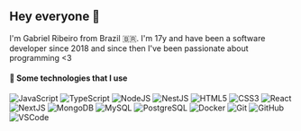 ## Hey everyone 👋

I'm Gabriel Ribeiro from Brazil 🇧🇷. I'm 17y and have been a software developer since 2018 and since then I've been passionate about programming <3
<br> 

#### 🚀 Some technologies that I use

![JavaScript](https://img.shields.io/badge/-JavaScript-black?style=flat-square&logo=javascript)
![TypeScript](https://img.shields.io/badge/-TypeScript-007ACC?style=flat-square&logo=typescript&logoColor=ffffff)
![NodeJS](https://img.shields.io/badge/-Nodejs-0c6f0c?style=flat-square&logo=node.js)
![NestJS](https://img.shields.io/badge/-NestJS-E0234E?style=flat-square&logo=nestjs&logoColor=white)
![HTML5](https://img.shields.io/badge/-HTML5-E34F26?style=flat-square&logo=html5&logoColor=white)
![CSS3](https://img.shields.io/badge/-CSS3-1572B6?style=flat-square&logo=css3)
![React](https://img.shields.io/badge/-React-08abd8?style=flat-square&logo=react&logoColor=white)
![NextJS](https://img.shields.io/badge/-NextJS-black?style=flat-square&logo=next.js&logoColor=white)
![MongoDB](https://img.shields.io/badge/-MongoDB-black?style=flat-square&logo=mongodb)
![MySQL](https://img.shields.io/badge/-MySQL-336791?style=flat-square&logo=mysql&logoColor=white)
![PostgreSQL](https://img.shields.io/badge/-PostgreSQL-336791?style=flat-square&logo=postgresql)
![Docker](https://img.shields.io/badge/-Docker-2496ED?style=flat-square&logo=docker&logoColor=white)
![Git](https://img.shields.io/badge/-Git-black?style=flat-square&logo=git)
![GitHub](https://img.shields.io/badge/-GitHub-black?style=flat-square&logo=github)
![VSCode](https://img.shields.io/badge/-VSCode-007ACC?style=flat-square&logo=visual-studio-code&logoColor=white)
